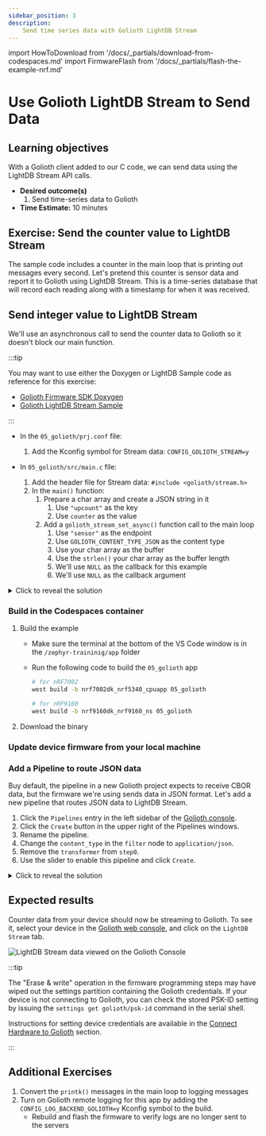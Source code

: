 ```yaml
---
sidebar_position: 3
description:
    Send time series data with Golioth LightDB Stream
---
```


import HowToDownload from '/docs/\_partials/download-from-codespaces.md'
import FirmwareFlash from '/docs/\_partials/flash-the-example-nrf.md'

# Use Golioth LightDB Stream to Send Data

## Learning objectives

With a Golioth client added to our C code, we can send data using the LightDB
Stream API calls.

* **Desired outcome(s)**
  1. Send time-series data to Golioth
* **Time Estimate:** 10 minutes

## Exercise: Send the counter value to LightDB Stream

The sample code includes a counter in the main loop that is printing out
messages every second. Let's pretend this counter is sensor data and report it
to Golioth using LightDB Stream. This is a time-series database that will record
each reading along with a timestamp for when it was received.

## Send integer value to LightDB Stream

We'll use an asynchronous call to send the counter data to Golioth so it doesn't
block our main function.

:::tip

You may want to use either the Doxygen or LightDB Sample code as reference for
this exercise:

* [Golioth Firmware SDK
  Doxygen](https://firmware-sdk-docs.golioth.io/group__golioth__stream.html)
* [Golioth LightDB Stream
  Sample](https://github.com/golioth/golioth-firmware-sdk/tree/main/examples/zephyr/lightdb_stream)

:::

* In the `05_golioth/prj.conf` file:

    1. Add the Kconfig symbol for Stream data: `CONFIG_GOLIOTH_STREAM=y`

* In `05_golioth/src/main.c` file:

    1. Add the header file for Stream data: `#include <golioth/stream.h>`
    2. In the `main()` function:
        1. Prepare a char array and create a JSON string in it
            1. Use `"upcount"` as the key
            2. Use `counter` as the value
        2. Add a `golioth_stream_set_async()` function call to the main loop
            1. Use `"sensor"` as the endpoint
            2. Use `GOLIOTH_CONTENT_TYPE_JSON` as the content type
            3. Use your char array as the buffer
            4. Use the `strlen()` your char array as the buffer length
            5. We'll use `NULL` as the callback for this example
            6. We'll use `NULL` as the callback argument

<details>
    <summary>Click to reveal the solution</summary>

Excerpts from `main.c`:

```c
// highlight-next-line
#include <golioth/stream.h>
```

```c
	int counter = 0;

	while (1) {
		printk("This is the main loop: %d\n", counter);

        // highlight-start
		char sbuf[32];
		snprintk(sbuf, strlen(sbuf), "{\"upcount\":%d}", counter);

		golioth_stream_set_async(client,
					 "sensor",
					 GOLIOTH_CONTENT_TYPE_JSON,
					 sbuf,
					 sizeof(sbuf),
					 NULL,
					 NULL);
        // highlight-end

		++counter;
		k_msleep(SLEEP_TIME_MS);
	}
```

:::tip

This code ignores some best practices in favor of reduced complexity. When using
this function call in production, we recommend the following:

* Check the `int` returned by all Golioth function calls for a non-zero error
  number
* Use a callback function to handle errors and timeouts

Both of these are demonstrated in the [Golioth LightDB Stream
Sample](https://github.com/golioth/golioth-zephyr-sdk/blob/main/samples/lightdb_stream/src/main.c)

:::

</details>

### Build in the Codespaces container

1. Build the example

    * Make sure the terminal at the bottom of the VS Code window is in the
      `/zephyr-traininig/app` folder
    * Run the following code to build the `05_golioth` app

        ```bash
        # for nRF7002
        west build -b nrf7002dk_nrf5340_cpuapp 05_golioth

        # for nRF9160
        west build -b nrf9160dk_nrf9160_ns 05_golioth
        ```

2. Download the binary

    <HowToDownload/>

### Update device firmware from your local machine

<FirmwareFlash/>

### Add a Pipeline to route JSON data

Buy default, the pipeline in a new Golioth project expects to receive CBOR data,
but the firmware we're using sends data in JSON format. Let's add a new pipeline
that routes JSON data to LightDB Stream.

1. Click the `Pipelines` entry in the left sidebar of the [Golioth
   console](https://console.golioth.io).
2. Click the `Create` button in the upper right of the Pipelines windows.
3. Rename the pipeline.
4. Change the `content_type` in the `filter` node to `application/json`.
5. Remove the `transformer` from `step0`.
6. Use the slider to enable this pipeline and click `Create`.

<details>
    <summary>Click to reveal the solution</summary>

Pipeline to route all JSON-formatted device stream data to LightDB Stream

```yaml
filter:
  path: "*"
  content_type: application/json
steps:
  - name: step0
    destination:
      type: lightdb-stream
      version: v1
```

</details>

## Expected results

Counter data from your device should now be streaming to Golioth. To see it,
select your device in the [Golioth web console](https://console.golioth.io), and
click on the `LightDB Stream` tab.

![LightDB Stream data viewed on the Golioth
Console](./assets/lightdb-stream-counter.png)

:::tip

The "Erase & write" operation in the firmware programming steps may have wiped
out the settings partition containing the Golioth credentials. If your device is
not connecting to Golioth, you can check the stored PSK-ID setting by issuing
the `settings get golioth/psk-id` command in the serial shell.

Instructions for setting device credentials are available in the [Connect
Hardware to Golioth](/docs/golioth-exploration/golioth-intro/hardware-setup)
section.

:::

## Additional Exercises

1. Convert the `printk()` messages in the main loop to logging messages
2. Turn on Golioth remote logging for this app by adding the
   `CONFIG_LOG_BACKEND_GOLIOTH=y` Kconfig symbol to the build.
    * Rebuild and flash the firmware to verify logs are no longer sent to the
      servers

